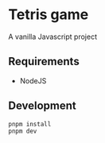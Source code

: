 # Tetris game

A vanilla Javascript project

## Requirements

- NodeJS

## Development

```bash
pnpm install
pnpm dev
```
